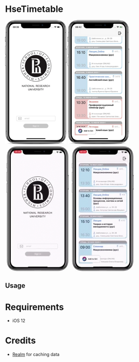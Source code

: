 # HseTimetable

<div>
 <img src="https://raw.githubusercontent.com/P4MBKIN/HseTimetable/master/Screenshots/photo/photo_auth_1.jpg" height="400" alt=""  /> 
 <img src="https://raw.githubusercontent.com/P4MBKIN/HseTimetable/master/Screenshots/photo/photo_lessons.jpg" height="400" alt=""  />
 <img src="https://raw.githubusercontent.com/P4MBKIN/HseTimetable/master/Screenshots/gif/gif_auth.gif" height="410" alt="" />
 <img src="https://raw.githubusercontent.com/P4MBKIN/HseTimetable/master/Screenshots/gif/gif_touches.gif" height="410" alt="" />
</div>

## Usage


# Requirements

- iOS 12

# Credits

- [Realm][] for caching data

[Realm]:https://realm.io
